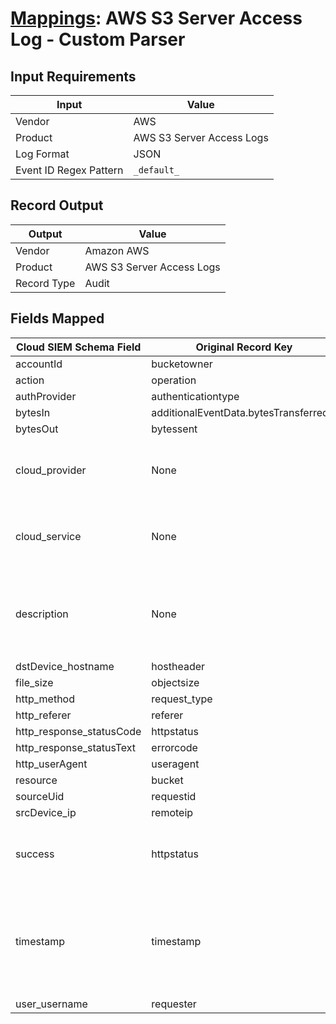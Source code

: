 # [Mappings](README.md): AWS S3 Server Access Log - Custom Parser

## Input Requirements

|Input|Value|
|-----|-----|
|Vendor|AWS|
|Product|AWS S3 Server Access Logs|
|Log Format|JSON|
|Event ID Regex Pattern|`_default_`|

## Record Output

|Output|Value|
|------|-----|
|Vendor|Amazon AWS|
|Product|AWS S3 Server Access Logs|
|Record Type|Audit|

## Fields Mapped

|Cloud SIEM Schema Field|Original Record Key|Notes|
|-----------------------|-------------------|-----|
|accountId|bucketowner||
|action|operation||
|authProvider|authenticationtype||
|bytesIn|additionalEventData.bytesTransferredIn||
|bytesOut|bytessent||
|cloud_provider|None|The static text `AWS` is populated in this schema field.|
|cloud_service|None|The static text `S3` is populated in this schema field.|
|description|None|The static text `AWS S3 Bucket Accessed` is populated in this schema field.|
|dstDevice_hostname|hostheader||
|file_size|objectsize||
|http_method|request_type||
|http_referer|referer||
|http_response_statusCode|httpstatus||
|http_response_statusText|errorcode||
|http_userAgent|useragent||
|resource|bucket||
|sourceUid|requestid||
|srcDevice_ip|remoteip||
|success|httpstatus|This is a lookup field. More info to come in the catalog later...|
|timestamp|timestamp|We expect the orginal record value of `timestamp` is in the format `dd-MMM-yyyy:HH:mm:ss Z`|
|user_username|requester||

